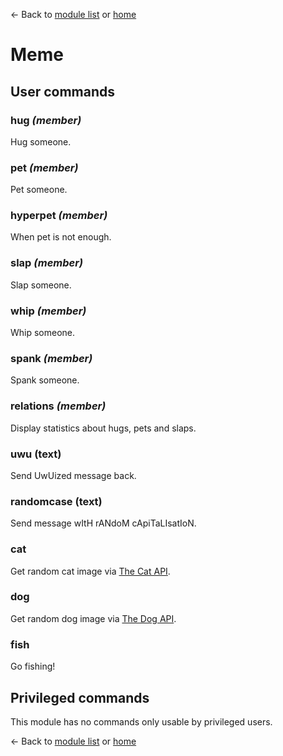 ← Back to [module list](index.md) or [home](../index.md)

# Meme

## User commands

### hug _(member)_

Hug someone.

### pet _(member)_

Pet someone.

### hyperpet _(member)_

When pet is not enough.

### slap _(member)_

Slap someone.

### whip _(member)_

Whip someone.

### spank _(member)_

Spank someone.

### relations _(member)_

Display statistics about hugs, pets and slaps.

### uwu (text)

Send UwUized message back.

### randomcase (text)

Send message wItH rANdoM cApiTaLIsatIoN.

### cat

Get random cat image via [The Cat API](https://thecatapi.com).

### dog

Get random dog image via [The Dog API](https://thedogapi.com).

### fish

Go fishing!

## Privileged commands

This module has no commands only usable by privileged users.

← Back to [module list](index.md) or [home](../index.md)

